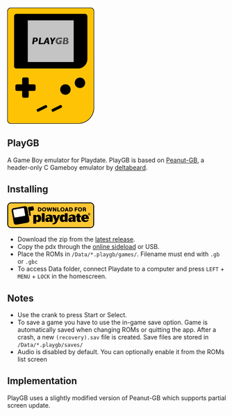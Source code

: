 <p>
<img src="assets/playgb-logo-2x.png?raw=true" width="200">
</p>

## PlayGB

A Game Boy emulator for Playdate. PlayGB is based on [Peanut-GB](https://github.com/deltabeard/Peanut-GB), a header-only C Gameboy emulator by [deltabeard](https://github.com/deltabeard).

## Installing

<a href="https://github.com/risolvipro/PlayGB/releases/latest"><img src="assets/playdate-badge-download.png?raw=true" width="200"></a>

* Download the zip from the [latest release](https://github.com/risolvipro/PlayGB/releases/latest).
* Copy the pdx through the [online sideload](https://play.date/account/sideload/) or USB.
* Place the ROMs in `/Data/*.playgb/games/`. Filename must end with `.gb` or `.gbc`
* To access Data folder, connect Playdate to a computer and  press `LEFT` + `MENU` + `LOCK` in the homescreen.

## Notes

* Use the crank to press Start or Select.
* To save a game you have to use the in-game save option. Game is automatically saved when changing ROMs or quitting the app. After a crash, a new `(recovery).sav` file is created. Save files are stored in `/Data/*.playgb/saves/`
* Audio is disabled by default. You can optionally enable it from the ROMs list screen

## Implementation

PlayGB uses a slightly modified version of Peanut-GB which supports partial screen update.